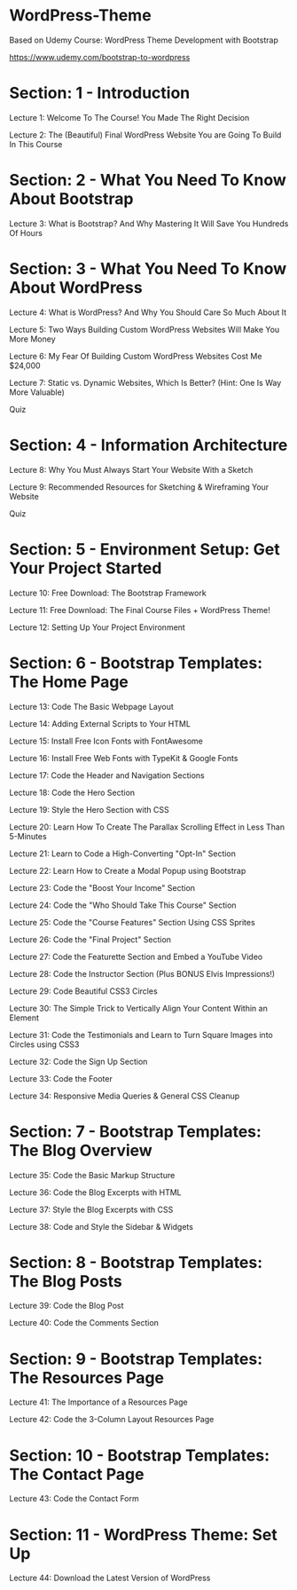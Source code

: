 # WordPress-Theme

Based on Udemy Course: WordPress Theme Development with Bootstrap

https://www.udemy.com/bootstrap-to-wordpress

# Section: 1 - Introduction

Lecture 1: Welcome To The Course! You Made The Right Decision

Lecture 2: The (Beautiful) Final WordPress Website You are Going To Build In This Course

# Section: 2 - What You Need To Know About Bootstrap

Lecture 3: What is Bootstrap? And Why Mastering It Will Save You Hundreds Of Hours

# Section: 3 - What You Need To Know About WordPress

Lecture 4: What is WordPress? And Why You Should Care So Much About It

Lecture 5: Two Ways Building Custom WordPress Websites Will Make You More Money

Lecture 6: My Fear Of Building Custom WordPress Websites Cost Me $24,000

Lecture 7: Static vs. Dynamic Websites, Which Is Better? (Hint: One Is Way More Valuable)

Quiz

# Section: 4 - Information Architecture

Lecture 8: Why You Must Always Start Your Website With a Sketch

Lecture 9: Recommended Resources for Sketching & Wireframing Your Website

Quiz

# Section: 5 - Environment Setup: Get Your Project Started

Lecture 10: Free Download: The Bootstrap Framework

Lecture 11: Free Download: The Final Course Files + WordPress Theme!

Lecture 12: Setting Up Your Project Environment

# Section: 6 - Bootstrap Templates: The Home Page

Lecture 13: Code The Basic Webpage Layout

Lecture 14: Adding External Scripts to Your HTML 

Lecture 15: Install Free Icon Fonts with FontAwesome

Lecture 16: Install Free Web Fonts with TypeKit & Google Fonts

Lecture 17: Code the Header and Navigation Sections

Lecture 18: Code the Hero Section

Lecture 19: Style the Hero Section with CSS

Lecture 20: Learn How To Create The Parallax Scrolling Effect in Less Than 5-Minutes

Lecture 21: Learn to Code a High-Converting "Opt-In" Section

Lecture 22: Learn How to Create a Modal Popup using Bootstrap

Lecture 23: Code the "Boost Your Income" Section

Lecture 24: Code the "Who Should Take This Course" Section

Lecture 25: Code the "Course Features" Section Using CSS Sprites

Lecture 26: Code the "Final Project" Section

Lecture 27: Code the Featurette Section and Embed a YouTube Video

Lecture 28: Code the Instructor Section (Plus BONUS Elvis Impressions!)

Lecture 29: Code Beautiful CSS3 Circles

Lecture 30: The Simple Trick to Vertically Align Your Content Within an Element

Lecture 31: Code the Testimonials and Learn to Turn Square Images into Circles using CSS3

Lecture 32: Code the Sign Up Section

Lecture 33: Code the Footer

Lecture 34: Responsive Media Queries & General CSS Cleanup

# Section: 7 - Bootstrap Templates: The Blog Overview

Lecture 35: Code the Basic Markup Structure

Lecture 36: Code the Blog Excerpts with HTML

Lecture 37: Style the Blog Excerpts with CSS

Lecture 38: Code and Style the Sidebar & Widgets

# Section: 8 - Bootstrap Templates: The Blog Posts

Lecture 39: Code the Blog Post

Lecture 40: Code the Comments Section

# Section: 9 - Bootstrap Templates: The Resources Page

Lecture 41: The Importance of a Resources Page

Lecture 42: Code the 3-Column Layout Resources Page

# Section: 10 - Bootstrap Templates: The Contact Page

Lecture 43: Code the Contact Form

# Section: 11 - WordPress Theme: Set Up

Lecture 44: Download the Latest Version of WordPress

